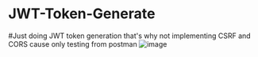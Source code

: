 # JWT-Token-Generate
 #Just doing JWT token generation that's why not implementing CSRF and CORS cause only testing from postman
![image](https://github.com/user-attachments/assets/cffbeea4-d1de-44b9-be32-7a2558a1cc68)

